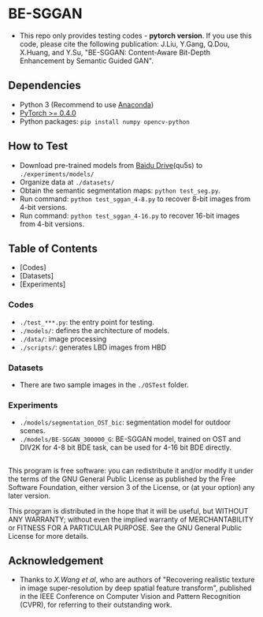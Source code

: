 # BE-SGGAN
- This repo only provides testing codes - **pytorch version**. If you use this code, please cite the following publication: J.Liu, Y.Gang, Q.Dou, X.Huang, and Y.Su, "BE-SGGAN: Content-Aware Bit-Depth Enhancement by Semantic Guided GAN".

## Dependencies
- Python 3 (Recommend to use [Anaconda](https://www.anaconda.com/download/#linux))
- [PyTorch >= 0.4.0](https://pytorch.org/)
- Python packages:  `pip install numpy opencv-python`

## How to Test
- Download pre-trained models from [Baidu Drive](https://pan.baidu.com/s/1fW0HgsetXqTp-xUUNcmCQw)(qu5s) to `./experiments/models/`
- Organize data at `./datasets/`
- Obtain the semantic segmentation maps: `python test_seg.py`.
- Run command: `python test_sggan_4-8.py` to recover 8-bit images from 4-bit versions.
- Run command: `python test_sggan_4-16.py` to recover 16-bit images from 4-bit versions.

## Table of Contents
- [Codes]
- [Datasets]
- [Experiments]

### Codes
- `./test_***.py`: the entry point for testing.
- `./models/`: defines the architecture of models.
- `./data/`: image processing
- `./scripts/`: generates LBD images from HBD

### Datasets
- There are two sample images in the `./OSTest` folder.

### Experiments
- `./models/segmentation_OST_bic`: segmentation model for outdoor scenes.
- `./models/BE-SGGAN_300000_G`: BE-SGGAN model, trained on OST and DIV2K for 4-8 bit BDE task, can be used for 4-16 bit BDE directly.

##
This program is free software: you can redistribute it and/or modify it under the terms of the GNU General Public License as published by the Free Software Foundation, either version 3 of the License, or (at your option) any later version.

This program is distributed in the hope that it will be useful, but WITHOUT ANY WARRANTY; without even the implied warranty of MERCHANTABILITY or FITNESS FOR A PARTICULAR PURPOSE. See the GNU General Public License for more details.

## Acknowledgement
- Thanks to *X.Wang et al*, who are authors of "Recovering realistic texture in image super-resolution by deep spatial feature transform", published in the IEEE Conference on Computer Vision and Pattern Recognition (CVPR), for referring to their outstanding work.
